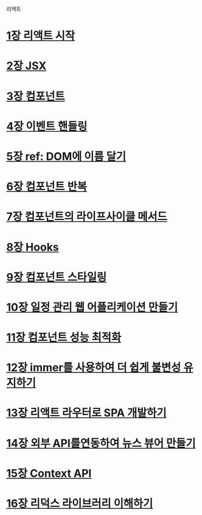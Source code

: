 리액트

# [1장 리액트 시작](./README/1%EC%9E%A5%20%EB%A6%AC%EC%95%A1%ED%8A%B8%20%EC%8B%9C%EC%9E%91.md)

# [2장 JSX](./README/2%EC%9E%A5%20JSX.md)

# [3장 컴포넌트](./README/3%EC%9E%A5%20%EC%BB%B4%ED%8F%AC%EB%84%8C%ED%8A%B8.md)

# [4장 이벤트 핸들링](./README/4%EC%9E%A5%20%EC%9D%B4%EB%B2%A4%ED%8A%B8%20%ED%95%B8%EB%93%A4%EB%A7%81.md)

# [5장 ref: DOM에 이름 달기](./README/5%EC%9E%A5%20ref%20DOM%EC%97%90%20%EC%9D%B4%EB%A6%84%20%EB%8B%AC%EA%B8%B0.md)

# [6장 컴포넌트 반복](./README/6%EC%9E%A5%20%EC%BB%B4%ED%8F%AC%EB%84%8C%ED%8A%B8%20%EB%B0%98%EB%B3%B5.md)

# [7장 컴포넌트의 라이프사이클 메서드](./README/7%EC%9E%A5%20%EC%BB%B4%ED%8F%AC%EB%84%8C%ED%8A%B8%EC%9D%98%20%EB%9D%BC%EC%9D%B4%ED%94%84%EC%82%AC%EC%9D%B4%ED%81%B4%20%EB%A9%94%EC%84%9C%EB%93%9C.md)

# [8장 Hooks](./README/8%EC%9E%A5%20Hooks.md)

# [9장 컴포넌트 스타일링](./README/9%EC%9E%A5%20%EC%BB%B4%ED%8F%AC%EB%84%8C%ED%8A%B8%20%EC%8A%A4%ED%83%80%EC%9D%BC%EB%A7%81.md)

# [10장 일정 관리 웹 어플리케이션 만들기](./README/10%EC%9E%A5%20%EC%9D%BC%EC%A0%95%20%EA%B4%80%EB%A6%AC%20%EC%9B%B9%20%EC%96%B4%ED%94%8C%EB%A6%AC%EC%BC%80%EC%9D%B4%EC%85%98%20%EB%A7%8C%EB%93%A4%EA%B8%B0.md)

# [11장 컴포넌트 성능 최적화](./README/11%EC%9E%A5%20%EC%BB%B4%ED%8F%AC%EB%84%8C%ED%8A%B8%20%EC%84%B1%EB%8A%A5%20%EC%B5%9C%EC%A0%81%ED%99%94.md)

# [12장 immer를 사용하여 더 쉽게 불변성 유지하기](./README/12%EC%9E%A5%20immer%EB%A5%BC%20%EC%82%AC%EC%9A%A9%ED%95%98%EC%97%AC%20%EB%8D%94%20%EC%89%BD%EA%B2%8C%20%EB%B6%88%EB%B3%80%EC%84%B1%20%EC%9C%A0%EC%A7%80%ED%95%98%EA%B8%B0.md)

# [13장 리액트 라우터로 SPA 개발하기](./README/13%EC%9E%A5%20%EB%A6%AC%EC%95%A1%ED%8A%B8%20%EB%9D%BC%EC%9A%B0%ED%84%B0%EB%A1%9C%20SPA%20%EA%B0%9C%EB%B0%9C%ED%95%98%EA%B8%B0.md)

# [14장 외부 API를연동하여 뉴스 뷰어 만들기](./README/14%EC%9E%A5%20%EC%99%B8%EB%B6%80%20API%EB%A5%BC%20%EC%97%B0%EB%8F%99%ED%95%98%EC%97%AC%20%EB%89%B4%EC%8A%A4%20%EB%B7%B0%EC%96%B4%20%EB%A7%8C%EB%93%A4%EA%B8%B0.md)

# [15장 Context API](./README/15%EC%9E%A5%20Context%20API.md)

# [16장 리덕스 라이브러리 이해하기](./README/16%EC%9E%A5%20%EB%A6%AC%EB%8D%95%EC%8A%A4%20%EB%9D%BC%EC%9D%B4%EB%B8%8C%EB%9F%AC%EB%A6%AC%20%EC%9D%B4%ED%95%B4%ED%95%98%EA%B8%B0.md)
